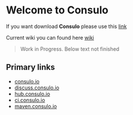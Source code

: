 # Welcome to Consulo

If you want download **Consulo** please use this [link](https://github.com/consulo/consulo/wiki/Downloads) 

Current wiki you can found here [wiki](https://github.com/consulo/consulo/wiki)


> Work in Progress. Below text not finished



## Primary links
* [consulo.io](https://consulo.io) 
* [discuss.consulo.io](https://discuss.consulo.io)
* [hub.consulo.io](https://hub.consulo.io)
* [ci.consulo.io](https://ci.consulo.io) 
* [maven.consulo.io](https://maven.consulo.io) 


